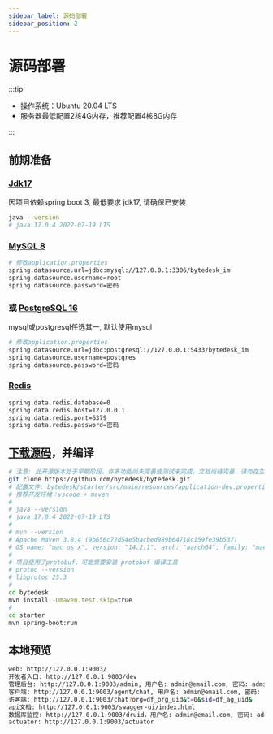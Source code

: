 ```yaml
---
sidebar_label: 源码部署
sidebar_position: 2
---
```


# 源码部署

:::tip

- 操作系统：Ubuntu 20.04 LTS
- 服务器最低配置2核4G内存，推荐配置4核8G内存

:::

## 前期准备

### [Jdk17](./depend/jdk)

因项目依赖spring boot 3, 最低要求 jdk17, 请确保已安装

```bash
java --version
# java 17.0.4 2022-07-19 LTS
```

### [MySQL 8](./depend/mysql)

```bash
# 修改application.properties
spring.datasource.url=jdbc:mysql://127.0.0.1:3306/bytedesk_im
spring.datasource.username=root
spring.datasource.password=密码
```

### 或 [PostgreSQL 16](./depend/postgresql)

mysql或postgresql任选其一, 默认使用mysql

```bash
# 修改application.properties
spring.datasource.url=jdbc:postgresql://127.0.0.1:5433/bytedesk_im
spring.datasource.username=postgres
spring.datasource.password=密码
```

### [Redis](./depend/redis)

```bash
spring.data.redis.database=0
spring.data.redis.host=127.0.0.1
spring.data.redis.port=6379
spring.data.redis.password=密码
```

<!-- ### [Ollama](./depend/ollama)可选 -->

## [下载源码](https://github.com/Bytedesk/bytedesk)，并编译

```bash
# 注意: 此开源版本处于早期阶段，许多功能尚未完善或测试未完成，文档尚待完善，请勿在生产环境使用
git clone https://github.com/bytedesk/bytedesk.git
# 配置文件: bytedesk/starter/src/main/resources/application-dev.properties
# 推荐开发环境：vscode + maven
#
# java --version
# java 17.0.4 2022-07-19 LTS
# 
# mvn --version
# Apache Maven 3.8.4 (9b656c72d54e5bacbed989b64718c159fe39b537)
# OS name: "mac os x", version: "14.2.1", arch: "aarch64", family: "mac"
# 
# 项目使用了protobuf，可能需要安装 protobuf 编译工具
# protoc --version
# libprotoc 25.3
# 
cd bytedesk
mvn install -Dmaven.test.skip=true
# 
cd starter
mvn spring-boot:run
```

## 本地预览

```bash
web: http://127.0.0.1:9003/
开发者入口: http://127.0.0.1:9003/dev
管理后台: http://127.0.0.1:9003/admin, 用户名: admin@email.com, 密码: admin
客户端: http://127.0.0.1:9003/agent/chat, 用户名: admin@email.com, 密码: admin
访客端: http://127.0.0.1:9003/chat?org=df_org_uid&t=0&sid=df_ag_uid&
api文档: http://127.0.0.1:9003/swagger-ui/index.html
数据库监控: http://127.0.0.1:9003/druid，用户名: admin@email.com, 密码: admin
actuator: http://127.0.0.1:9003/actuator
```
